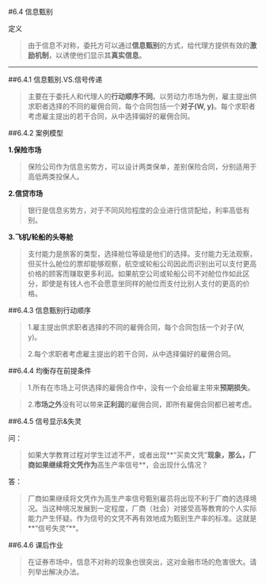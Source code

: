 #6.4 信息甄别

定义

>由于信息不对称，委托方可以通过**信息甄别**的方式，给代理方提供有效的**激励机制**，以诱使他们显示其**真实信息**。

***

##6.4.1 信息甄别.VS.信号传递

>主要在于委托人和代理人的**行动顺序不同**。以劳动力市场为例，雇主提出供求职者选择的不同的雇佣合同，每个合同包括一个**对子(W, y)**。每个求职者考虑雇主提出的若干合同，从中选择偏好的雇佣合同。

##6.4.2 案例模型

**1.保险市场**

>保险公司作为信息劣势方，可以设计两类保单，差别保险合同，分别适用于高低两类投保人。

**2.信贷市场**

>银行是信息劣势方，对于不同风险程度的企业进行信贷配给，利率高低有别。

**3.飞机/轮船的头等舱**

> 支付能力是旅客的类型，选择舱位等级是他们的选择。支付能力无法观察，但买什么舱位的票却能够观察，航空或轮船公司因此而识别出可以支付更高价格的顾客而赚取更多利润。如果航空公司或轮船公司不对舱位作如此区分，即使是有钱人也不会愿意坐同样的舱位而支付比别人支付的更高的价格。

##6.4.3 信息甄别行动顺序

>1.雇主提出供求职者选择的不同的雇佣合同，每个合同包括一个对子(W, y)。
>
>2.每个求职者考虑雇主提出的若干合同，从中选择偏好的雇佣合同。

##6.4.4 均衡存在前提条件

>1.所有在市场上可供选择的雇佣合作中，没有一个会给雇主带来**预期损失**。

>2.**市场之外**没有可以带来**正利润**的雇佣合同，即所有雇佣合同都已被考虑。

##6.4.5 信号显示&失灵

问：

>如果大学教育过程对学生过滤不严，或者出现**“买卖文凭”**现象，那么，厂商如果继续将文凭作为**高生产率信号**，会出现什么情况？

答：

>厂商如果继续将文凭作为高生产率信号甄别雇员将出现不利于厂商的选择境况。当这种境况发展到一定程度，厂商（社会）对接受高等教育的个人实际能力产生怀疑。作为信号的文凭不再有效地成为甄别生产率的标准。这就是**“信号失灵”**。

##6.4.6 课后作业

>在证券市场中，信息不对称的现象也很突出，这对金融市场的危害很大。请列举出解决办法。


